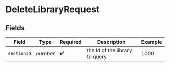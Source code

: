 # DeleteLibraryRequest


## Fields

| Field                          | Type                           | Required                       | Description                    | Example                        |
| ------------------------------ | ------------------------------ | ------------------------------ | ------------------------------ | ------------------------------ |
| `sectionId`                    | *number*                       | :heavy_check_mark:             | the Id of the library to query | 1000                           |